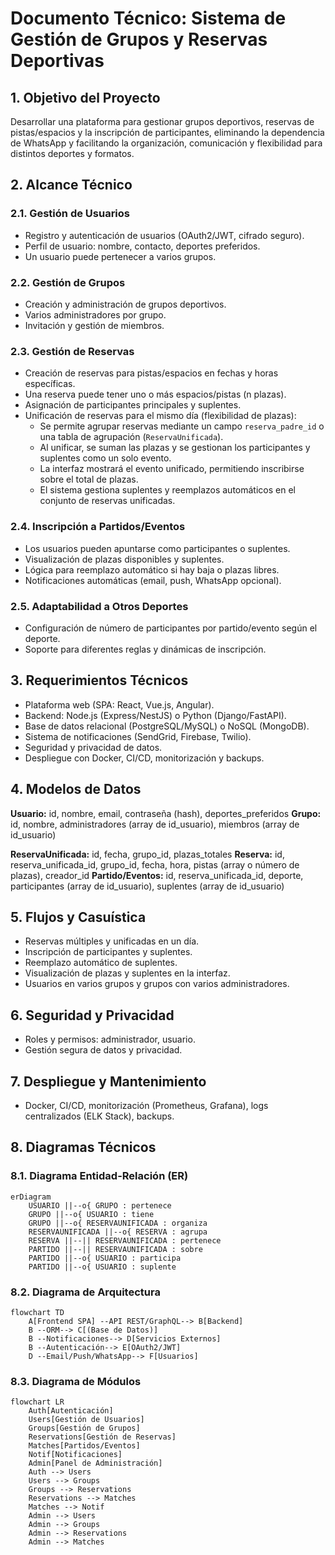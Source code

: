 # Documento Técnico: Sistema de Gestión de Grupos y Reservas Deportivas

## 1. Objetivo del Proyecto
Desarrollar una plataforma para gestionar grupos deportivos, reservas de pistas/espacios y la inscripción de participantes, eliminando la dependencia de WhatsApp y facilitando la organización, comunicación y flexibilidad para distintos deportes y formatos.

## 2. Alcance Técnico

### 2.1. Gestión de Usuarios
- Registro y autenticación de usuarios (OAuth2/JWT, cifrado seguro).
- Perfil de usuario: nombre, contacto, deportes preferidos.
- Un usuario puede pertenecer a varios grupos.

### 2.2. Gestión de Grupos
- Creación y administración de grupos deportivos.
- Varios administradores por grupo.
- Invitación y gestión de miembros.

### 2.3. Gestión de Reservas
- Creación de reservas para pistas/espacios en fechas y horas específicas.
- Una reserva puede tener uno o más espacios/pistas (n plazas).
- Asignación de participantes principales y suplentes.
- Unificación de reservas para el mismo día (flexibilidad de plazas):
	- Se permite agrupar reservas mediante un campo `reserva_padre_id` o una tabla de agrupación (`ReservaUnificada`).
	- Al unificar, se suman las plazas y se gestionan los participantes y suplentes como un solo evento.
	- La interfaz mostrará el evento unificado, permitiendo inscribirse sobre el total de plazas.
	- El sistema gestiona suplentes y reemplazos automáticos en el conjunto de reservas unificadas.

### 2.4. Inscripción a Partidos/Eventos
- Los usuarios pueden apuntarse como participantes o suplentes.
- Visualización de plazas disponibles y suplentes.
- Lógica para reemplazo automático si hay baja o plazas libres.
- Notificaciones automáticas (email, push, WhatsApp opcional).

### 2.5. Adaptabilidad a Otros Deportes
- Configuración de número de participantes por partido/evento según el deporte.
- Soporte para diferentes reglas y dinámicas de inscripción.

## 3. Requerimientos Técnicos
- Plataforma web (SPA: React, Vue.js, Angular).
- Backend: Node.js (Express/NestJS) o Python (Django/FastAPI).
- Base de datos relacional (PostgreSQL/MySQL) o NoSQL (MongoDB).
- Sistema de notificaciones (SendGrid, Firebase, Twilio).
- Seguridad y privacidad de datos.
- Despliegue con Docker, CI/CD, monitorización y backups.

## 4. Modelos de Datos
**Usuario:** id, nombre, email, contraseña (hash), deportes_preferidos
**Grupo:** id, nombre, administradores (array de id_usuario), miembros (array de id_usuario)

**ReservaUnificada:** id, fecha, grupo_id, plazas_totales
**Reserva:** id, reserva_unificada_id, grupo_id, fecha, hora, pistas (array o número de plazas), creador_id
**Partido/Eventos:** id, reserva_unificada_id, deporte, participantes (array de id_usuario), suplentes (array de id_usuario)

## 5. Flujos y Casuística
- Reservas múltiples y unificadas en un día.
- Inscripción de participantes y suplentes.
- Reemplazo automático de suplentes.
- Visualización de plazas y suplentes en la interfaz.
- Usuarios en varios grupos y grupos con varios administradores.

## 6. Seguridad y Privacidad
- Roles y permisos: administrador, usuario.
- Gestión segura de datos y privacidad.

## 7. Despliegue y Mantenimiento
- Docker, CI/CD, monitorización (Prometheus, Grafana), logs centralizados (ELK Stack), backups.

## 8. Diagramas Técnicos


### 8.1. Diagrama Entidad-Relación (ER)
```mermaid
erDiagram
	USUARIO ||--o{ GRUPO : pertenece
	GRUPO ||--o{ USUARIO : tiene
	GRUPO ||--o{ RESERVAUNIFICADA : organiza
	RESERVAUNIFICADA ||--o{ RESERVA : agrupa
	RESERVA ||--|| RESERVAUNIFICADA : pertenece
	PARTIDO ||--|| RESERVAUNIFICADA : sobre
	PARTIDO ||--o{ USUARIO : participa
	PARTIDO ||--o{ USUARIO : suplente
```

### 8.2. Diagrama de Arquitectura
```mermaid
flowchart TD
	A[Frontend SPA] --API REST/GraphQL--> B[Backend]
	B --ORM--> C[(Base de Datos)]
	B --Notificaciones--> D[Servicios Externos]
	B --Autenticación--> E[OAuth2/JWT]
	D --Email/Push/WhatsApp--> F[Usuarios]
```

### 8.3. Diagrama de Módulos
```mermaid
flowchart LR
	Auth[Autenticación]
	Users[Gestión de Usuarios]
	Groups[Gestión de Grupos]
	Reservations[Gestión de Reservas]
	Matches[Partidos/Eventos]
	Notif[Notificaciones]
	Admin[Panel de Administración]
	Auth --> Users
	Users --> Groups
	Groups --> Reservations
	Reservations --> Matches
	Matches --> Notif
	Admin --> Users
	Admin --> Groups
	Admin --> Reservations
	Admin --> Matches
```
